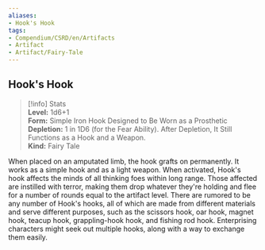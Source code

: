 ```yaml
---
aliases:
- Hook's Hook
tags:
- Compendium/CSRD/en/Artifacts
- Artifact
- Artifact/Fairy-Tale
---
```


  
## Hook's Hook  
>[!info] Stats  
> **Level:** 1d6+1  
> **Form:** Simple Iron Hook Designed to Be Worn as a Prosthetic  
> **Depletion:** 1 in 1D6 (for the Fear Ability). After Depletion, It Still Functions as a Hook and a Weapon.  
> **Kind:** Fairy Tale
  
When placed on an amputated limb, the hook grafts on permanently. It works as a simple hook and as a light weapon. When activated, Hook's hook affects the minds of all thinking foes within long range. Those affected are instilled with terror, making them drop whatever they're holding and flee for a number of rounds equal to the artifact level. There are rumored to be any number of Hook's hooks, all of which are made from different materials and serve different purposes, such as the scissors hook, oar hook, magnet hook, teacup hook, grappling-hook hook, and fishing rod hook. Enterprising characters might seek out multiple hooks, along with a way to exchange them easily.